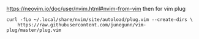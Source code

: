https://neovim.io/doc/user/nvim.html#nvim-from-vim
then for vim plug
```
curl -fLo ~/.local/share/nvim/site/autoload/plug.vim --create-dirs \
    https://raw.githubusercontent.com/junegunn/vim-plug/master/plug.vim
```
